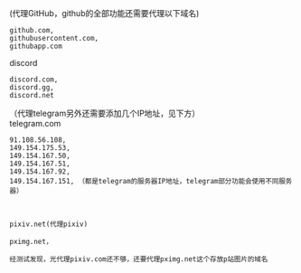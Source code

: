 
(代理GitHub，github的全部功能还需要代理以下域名)

```
github.com,
githubusercontent.com,
githubapp.com
```

discord

```
discord.com,
discord.gg,
discord.net
```
    

（代理telegram另外还需要添加几个IP地址，见下方）    
    telegram.com
    
    91.108.56.108,
    149.154.175.53,
    149.154.167.50,
    149.154.167.51,
    149.154.167.92,
    149.154.167.151, （都是telegram的服务器IP地址，telegram部分功能会使用不同服务器）



    pixiv.net(代理pixiv)

    pximg.net，

    经测试发现，光代理pixiv.com还不够，还要代理pximg.net这个存放p站图片的域名
